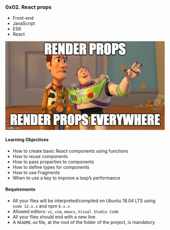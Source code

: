 ### 0x02. React props
* Front-end
* JavaScript
* ES6
* React

![Alt text](image.png)

#### Learning Objectives
* How to create basic React components using functions
* How to reuse components
* How to pass properties to components
* How to define types for components
* How to use Fragments
* When to use a key to improve a loop’s performance

#### Requirements
* All your files will be interpreted/compiled on Ubuntu 18.04 LTS using `node 12.x.x` and npm `6.x.x`
* Allowed editors: `vi`, `vim`, `emacs`, `Visual Studio Code`
* All your files should end with a new line
* A `README.md` file, at the root of the folder of the project, is mandatory

